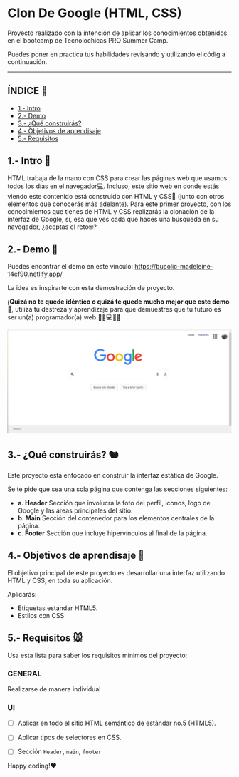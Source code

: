 # Clon De Google (HTML, CSS)
Proyecto realizado con la intención de aplicar los conocimientos obtenidos en el bootcamp de Tecnolochicas PRO Summer Camp.

Puedes poner en practica tus habilidades revisando y utilizando el códig a continuación.

****

## ÍNDICE 🐾

* [1.- Intro](https://github.com/AngelesIB/clon-de-google/blob/main/README.md#1--intro-)
* [2.- Demo](https://github.com/AngelesIB/clon-de-google/edit/main/README.md#2--demo-)
* [3.- ¿Qué construirás?](https://github.com/AngelesIB/clon-de-google/edit/main/README.md#3--qúe-construirás-%EF%B8%8F)
* [4.- Objetivos de aprendisaje](https://github.com/AngelesIB/clon-de-google/edit/main/README.md#4--objetivos-de-aprendisaje-)
* [5.- Requisitos](https://github.com/AngelesIB/clon-de-google/edit/main/README.md#5--requisitos-)

## 1.- Intro 🐻

HTML trabaja de la mano con CSS para crear las páginas web que usamos todos los días en el navegador💻. Incluso, este sitio web en donde estás viendo este contenido está construido con HTML y CSS🤯 (junto con otros elementos que conocerás más adelante). Para este primer proyecto, con los conocimientos que tienes de HTML y CSS realizarás la clonación de la interfaz de Google, sí, esa que ves cada que haces una búsqueda en su navegador, ¿aceptas el reto🤓?

## 2.- Demo 🐰

Puedes encontrar el demo en este vínculo: https://bucolic-madeleine-14ef90.netlify.app/

La idea es inspirarte con esta demostración de proyecto. 

**¡Quizá no te quede idéntico o quizá te quede mucho mejor que este demo🤩**, utiliza tu destreza y aprendizaje para que demuestres que tu futuro es ser un(a) programador(a) web.👩🏻💻👦🏻

![imagen]("./../images/clon-cap.png)


## 3.- ¿Qué construirás? 🐿️

Este proyecto está enfocado en construir la interfaz estática de Google.

Se te pide que sea una sola página que contenga las secciones siguientes:
  - **a. Header**
    Sección que involucra la foto del perfil, iconos, logo de Google y las áreas principales del sitio.
  - **b. Main**
    Sección del contenedor para los elementos centrales de la página. 
  - **c. Footer**
    Sección que incluye hipervínculos al final de la página.


## 4.- Objetivos de aprendisaje 🐺

El objetivo principal de este proyecto es desarrollar una interfaz utilizando HTML y CSS, en toda su aplicación.

Aplicarás:

- Etiquetas estándar HTML5.
- Estilos con CSS


## 5.- Requisitos 🐭

Usa esta lista para saber los requisitos mínimos del proyecto:

### GENERAL

Realizarse de manera individual

### UI
- [ ] Aplicar en todo el sitio HTML semántico de estándar no.5 (HTML5).
- [ ] Aplicar tipos de selectores en CSS.
- [ ] Sección `Header`, `main`, `footer`


Happy coding!❤
